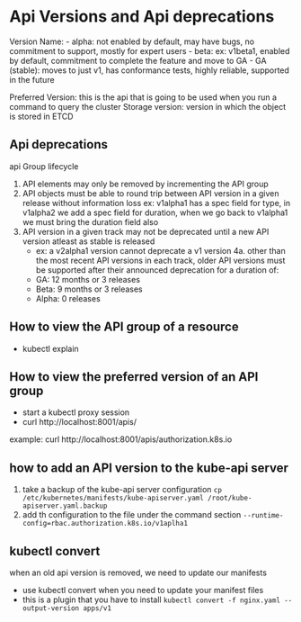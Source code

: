 # Api Versions and Api deprecations 

Version Name:
    - alpha: not enabled by default, may have bugs, no commitment to support, mostly for expert users
    - beta: ex: v1beta1, enabled by default, commitment to complete the feature and move to GA 
    - GA (stable): moves to just v1, has conformance tests, highly reliable, supported in the future

Preferred Version: this is the api that is going to be used when you run a command to query the cluster
Storage version: version in which the object is stored in ETCD 


## Api deprecations 
api Group lifecycle 
1. API elements may only be removed by incrementing the API group
2. API objects must be able to round trip between API version in a given release without information loss 
    ex: v1alpha1 has a spec field for type, in v1alpha2 we add a spec field for duration, when we go back to v1alpha1 we must bring the duration field also
3. API version in a given track may not be deprecated until a new API version atleast as stable is released
    - ex: a v2alpha1 version cannot deprecate a v1 version
4a. other than the most recent API versions in each track, older API versions must be supported after their announced deprecation for a duration of:
    - GA: 12 months or 3 releases
    - Beta: 9 months or 3 releases
    - Alpha: 0 releases

## How to view the API group of a resource
- kubectl explain <resource>

## How to view the preferred version of an API group
- start a kubectl proxy session
- curl http://localhost:8001/apis/<resource>

example: curl http://localhost:8001/apis/authorization.k8s.io

## how to add an API version to the kube-api server 
1. take a backup of the kube-api server configuration 
``` cp /etc/kubernetes/manifests/kube-apiserver.yaml /root/kube-apiserver.yaml.backup ```
2. add th configuration to the file under the command section 
``` --runtime-config=rbac.authorization.k8s.io/v1aplha1 ```


## kubectl convert 
when an old api version is removed, we need to update our manifests
- use kubectl convert when you need to update your manifest files
- this is a plugin that you have to install 
``` kubectl convert -f nginx.yaml --output-version apps/v1 ```